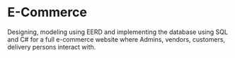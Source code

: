 # E-Commerce
Designing, modeling using EERD and implementing the database using SQL and C# for a full e-commerce website where Admins, vendors, customers, delivery persons interact with.
